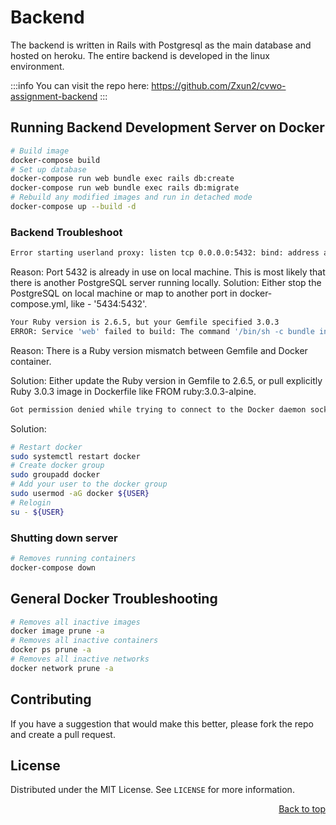 # Backend

The backend is written in Rails with Postgresql as the main database and hosted on heroku.
The entire backend is developed in the linux environment.

:::info
You can visit the repo here: https://github.com/Zxun2/cvwo-assignment-backend
:::

## Running Backend Development Server on Docker

```bash
# Build image
docker-compose build
# Set up database
docker-compose run web bundle exec rails db:create
docker-compose run web bundle exec rails db:migrate
# Rebuild any modified images and run in detached mode
docker-compose up --build -d
```

### Backend Troubleshoot

```bash
Error starting userland proxy: listen tcp 0.0.0.0:5432: bind: address already in use
```

Reason: Port 5432 is already in use on local machine. This is most likely that there is another PostgreSQL server running locally.
Solution: Either stop the PostgreSQL on local machine or map to another port in docker-compose.yml, like - '5434:5432'.

```bash
Your Ruby version is 2.6.5, but your Gemfile specified 3.0.3
ERROR: Service 'web' failed to build: The command '/bin/sh -c bundle install' returned a non-zero code: 18
```

Reason: There is a Ruby version mismatch between Gemfile and Docker container.

Solution: Either update the Ruby version in Gemfile to 2.6.5, or pull explicitly Ruby 3.0.3 image in Dockerfile like FROM ruby:3.0.3-alpine.

```bash
Got permission denied while trying to connect to the Docker daemon socket at unix:///var/run/docker.sock: Get http://%2Fvar%2Frun%2Fdocker.sock/v1.40/containers/json: dial unix /var/run/docker.sock: connect: permission denied
```

Solution:

```bash
# Restart docker
sudo systemctl restart docker
# Create docker group
sudo groupadd docker
# Add your user to the docker group
sudo usermod -aG docker ${USER}
# Relogin
su - ${USER}
```

### Shutting down server

```bash
# Removes running containers
docker-compose down
```

## General Docker Troubleshooting

```bash
# Removes all inactive images
docker image prune -a
# Removes all inactive containers
docker ps prune -a
# Removes all inactive networks
docker network prune -a
```

## Contributing

If you have a suggestion that would make this better, please fork the repo and create a pull request.

<!-- LICENSE -->

## License

Distributed under the MIT License. See `LICENSE` for more information.

<p align="right"><a href="#top">Back to top</a></p>
